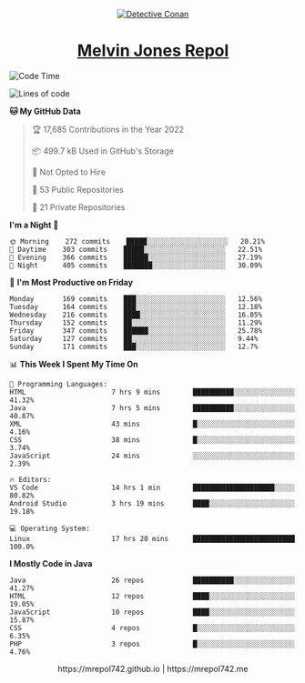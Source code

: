 <p align="center">

<a href="https://mrepol742.github.io">
  <img alt="Detective Conan" src="https://mrepol742-gif-randomizer.vercel.app/api/" /> 
  </a> 
<h1 align="center"><a href="https://mrepol742.github.io/">Melvin Jones Repol</a></h1>
</p>

[comment]: <> (This is a automated generated Data from github action workflow)
[comment]: <> (START OF GENERATED DATA)

<!--START_SECTION:waka-->
![Code Time](http://img.shields.io/badge/Code%20Time-724%20hrs%2024%20mins-blue)

![Lines of code](https://img.shields.io/badge/From%20Hello%20World%20I%27ve%20Written-236%20Thousand%20lines%20of%20code-blue)

**🐱 My GitHub Data** 

> 🏆 17,685 Contributions in the Year 2022
 > 
> 📦 499.7 kB Used in GitHub's Storage 
 > 
> 🚫 Not Opted to Hire
 > 
> 📜 53 Public Repositories 
 > 
> 🔑 21 Private Repositories  
 > 
**I'm a Night 🦉** 

```text
🌞 Morning    272 commits    █████░░░░░░░░░░░░░░░░░░░░   20.21% 
🌆 Daytime    303 commits    █████░░░░░░░░░░░░░░░░░░░░   22.51% 
🌃 Evening    366 commits    ██████░░░░░░░░░░░░░░░░░░░   27.19% 
🌙 Night      405 commits    ███████░░░░░░░░░░░░░░░░░░   30.09%

```
📅 **I'm Most Productive on Friday** 

```text
Monday       169 commits    ███░░░░░░░░░░░░░░░░░░░░░░   12.56% 
Tuesday      164 commits    ███░░░░░░░░░░░░░░░░░░░░░░   12.18% 
Wednesday    216 commits    ████░░░░░░░░░░░░░░░░░░░░░   16.05% 
Thursday     152 commits    ██░░░░░░░░░░░░░░░░░░░░░░░   11.29% 
Friday       347 commits    ██████░░░░░░░░░░░░░░░░░░░   25.78% 
Saturday     127 commits    ██░░░░░░░░░░░░░░░░░░░░░░░   9.44% 
Sunday       171 commits    ███░░░░░░░░░░░░░░░░░░░░░░   12.7%

```


📊 **This Week I Spent My Time On** 

```text
💬 Programming Languages: 
HTML                     7 hrs 9 mins        ██████████░░░░░░░░░░░░░░░   41.32% 
Java                     7 hrs 5 mins        ██████████░░░░░░░░░░░░░░░   40.87% 
XML                      43 mins             █░░░░░░░░░░░░░░░░░░░░░░░░   4.16% 
CSS                      38 mins             █░░░░░░░░░░░░░░░░░░░░░░░░   3.74% 
JavaScript               24 mins             ░░░░░░░░░░░░░░░░░░░░░░░░░   2.39%

🔥 Editors: 
VS Code                  14 hrs 1 min        ████████████████████░░░░░   80.82% 
Android Studio           3 hrs 19 mins       ████░░░░░░░░░░░░░░░░░░░░░   19.18%

💻 Operating System: 
Linux                    17 hrs 20 mins      █████████████████████████   100.0%

```

**I Mostly Code in Java** 

```text
Java                     26 repos            ██████████░░░░░░░░░░░░░░░   41.27% 
HTML                     12 repos            ████░░░░░░░░░░░░░░░░░░░░░   19.05% 
JavaScript               10 repos            ████░░░░░░░░░░░░░░░░░░░░░   15.87% 
CSS                      4 repos             █░░░░░░░░░░░░░░░░░░░░░░░░   6.35% 
PHP                      3 repos             █░░░░░░░░░░░░░░░░░░░░░░░░   4.76%

```



<!--END_SECTION:waka-->

[comment]: <> (END OF GENERATED DATA)

<p align="center"> https://mrepol742.github.io | https://mrepol742.me </p>
